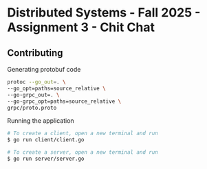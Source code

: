 # Distributed Systems - Fall 2025 - Assignment 3 - Chit Chat

## Contributing
Generating protobuf code
```sh
protoc --go_out=. \
--go_opt=paths=source_relative \
--go-grpc_out=. \
--go-grpc_opt=paths=source_relative \
grpc/proto.proto
```

Running the application
```sh
# To create a client, open a new terminal and run
$ go run client/client.go

# To create a server, open a new terminal and run
$ go run server/server.go
```
